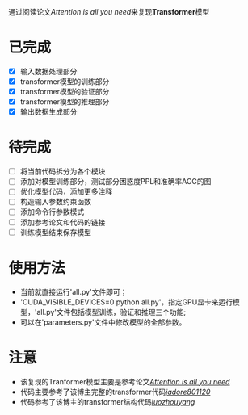 通过阅读论文*Attention is all you need*来复现**Transformer**模型

# 已完成
- [x] 输入数据处理部分
- [x] transformer模型的训练部分
- [x] transformer模型的验证部分
- [x] transformer模型的推理部分
- [x] 输出数据生成部分

# 待完成
- [ ] 将当前代码拆分为各个模块
- [ ] 添加对模型训练部分，测试部分困惑度PPL和准确率ACC的图
- [ ] 优化模型代码，添加更多注释
- [ ] 构造输入参数约束函数
- [ ] 添加命令行参数模式
- [ ] 添加参考论文和代码的链接
- [ ] 训练模型结束保存模型

# 使用方法
+ 当前就直接运行'all.py'文件即可；
+ 'CUDA_VISIBLE_DEVICES=0 python all.py'，指定GPU显卡来运行模型，'all.py'文件包括模型训练，验证和推理三个功能;
+ 可以在'parameters.py'文件中修改模型的全部参数。

# 注意
+ 该复现的Tranformer模型主要是参考论文[*Attention is all you need*](https://arxiv.org/abs/1706.03762)
+ 代码主要参考了该博主完整的transformer代码[*jadore801120*](https://github.com/jadore801120/attention-is-all-you-need-pytorch)
+ 代码参考了该博主的transformer结构代码[*luozhouyang*](https://luozhouyang.github.io/transformer/)
